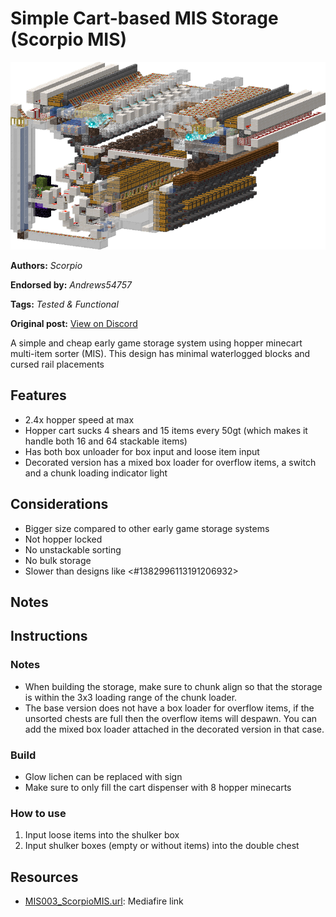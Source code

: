 # Simple Cart-based MIS Storage (Scorpio MIS)
<img alt="area_render_26_.png" src="images/area_render_26_.png?raw=1" height="300px">

**Authors:** *Scorpio*

**Endorsed by:** *Andrews54757*

**Tags:** *Tested & Functional*

**Original post:** [View on Discord](https://discord.com/channels/1375556143186837695/1388318086687490229)

A simple and cheap early game storage system using hopper minecart multi-item sorter (MIS). This design has minimal waterlogged blocks and cursed rail placements

## Features
- 2.4x hopper speed at max
- Hopper cart sucks 4 shears and 15 items every 50gt (which makes it handle both 16 and 64 stackable items)
- Has both box unloader for box input and loose item input
- Decorated version has a mixed box loader for overflow items, a switch and a chunk loading indicator light

## Considerations
- Bigger size compared to other early game storage systems
- Not hopper locked
- No unstackable sorting
- No bulk storage
- Slower than designs like <#1382996113191206932>

## Notes
## Instructions
### Notes
- When building the storage, make sure to chunk align so that the storage is within the 3x3 loading range of the chunk loader.
- The base version does not have a box loader for overflow items, if the unsorted chests are full then the overflow items will despawn. You can add the mixed box loader attached in the decorated version in that case.
### Build
- Glow lichen can be replaced with sign
- Make sure to only fill the cart dispenser with 8 hopper minecarts
### How to use
1. Input loose items into the shulker box
2. Input shulker boxes (empty or without items) into the double chest

## Resources
- [MIS003_ScorpioMIS.url](https://www.mediafire.com/folder/5ajiire4a6cs5/Scorpio+MIS): Mediafire link
